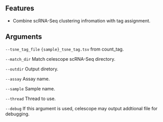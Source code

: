 ## Features
- Combine scRNA-Seq clustering infromation with tag assignment.


## Arguments
`--tsne_tag_file` `{sample}_tsne_tag.tsv` from count_tag.

`--match_dir` Match celescope scRNA-Seq directory.

`--outdir` Output diretory.

`--assay` Assay name.

`--sample` Sample name.

`--thread` Thread to use.

`--debug` If this argument is used, celescope may output addtional file for debugging.

